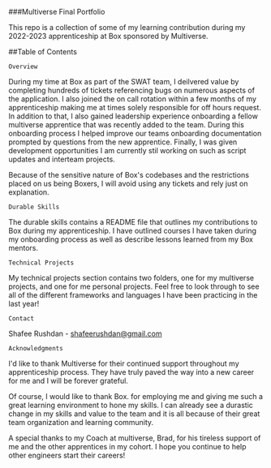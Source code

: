 ###Multiverse Final Portfolio

This repo is a collection of some of my learning contribution during my 2022-2023 apprenticeship at Box sponsored by Multiverse.

##Table of Contents

    Overview

During my time at Box as part of the SWAT team, I deilvered value by completing hundreds of tickets referencing bugs on numerous aspects of the application. I also joined the on call rotation within a few months of my apprenticeship making me at times solely responsible for off hours request. In addition to that, I also gained leadership experience onboarding a fellow multiverse apprentice that was recently added to the team. During this onboarding process I helped improve our teams onboarding documentation prompted by questions from the new apprentice. Finally, I was given development opportunities I am currently stil working on such as script updates and interteam projects.

Because of the sensitive nature of Box's codebases and the restrictions placed on us being Boxers, I will avoid using any tickets and rely just on explanation.


    Durable Skills

The durable skills contains a README file that outlines my contributions to Box during my apprenticeship. I have outlined courses I have taken during my onboarding process as well as describe lessons learned from my Box mentors.


    Technical Projects

My technical projects section contains two folders, one for my multiverse projects, and one for me personal projects. Feel free to look through to see all of the different frameworks and languages I have been practicing in the last year!



    Contact

Shafee Rushdan - shafeerushdan@gmail.com



    Acknowledgments

I'd like to thank Multiverse for their continued support throughout my apprenticeship process. They have truly paved the way into a new career for me and I will be forever grateful.

Of course, I would like to thank Box. for employing me and giving me such a great learning environment to hone my skills. I can already see a durastic change in my skills and value to the team and it is all because of their great team organization and learning community.

A special thanks to my Coach at multiverse, Brad, for his tireless support of me and the other apprentices in my cohort. I hope you continue to help other engineers start their careers!
